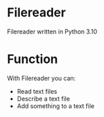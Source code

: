 # Filereader
Filereader written in Python 3.10

# Function
With Filereader you can:
- Read text files
- Describe a text file
- Add something to a text file
